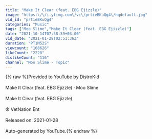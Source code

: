 ```yaml
---
title: "Make It Clear (feat. EBG Ejizzle)"
image: "https:\/\/i.ytimg.com\/vi\/prtieBKuQg4\/hqdefault.jpg"
vid_id: "prtieBKuQg4"
categories: "Music"
tags: ["Moo Slime","Make It Clear (feat. EBG Ejizzle)"]
date: "2021-10-14T07:38:59+03:00"
vid_date: "2021-01-28T02:51:36Z"
duration: "PT1M52S"
viewcount: "168626"
likeCount: "2228"
dislikeCount: "116"
channel: "Moo Slime - Topic"
---
```

{% raw %}Provided to YouTube by DistroKid<br /><br />Make It Clear (feat. EBG Ejizzle) · Moo Slime<br /><br />Make It Clear (feat. EBG Ejizzle)<br /><br />℗ VetNation Ent<br /><br />Released on: 2021-01-28<br /><br />Auto-generated by YouTube.{% endraw %}
